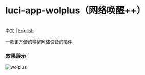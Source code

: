 # luci-app-wolplus（网络唤醒++）

<br>中文 | [English](README_en.md)

一款更方便的唤醒网络设备的插件

### 效果展示
![wolplus][1]

  [1]: https://raw.githubusercontent.com/sundaqiang/openwrt-packages/master/img/wolplus.png
